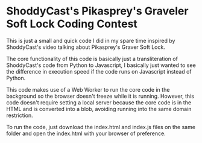 # ShoddyCast's Pikasprey's Graveler Soft Lock Coding Contest

This is just a small and quick code I did in my spare time inspired by ShoddyCast's video talking about Pikasprey's Graver Soft Lock.

The core functionality of this code is basically just a transliteration of ShoddyCast's code from Python to Javascript, I basically just wanted to see the difference in execution speed if the code runs on Javascript instead of Python.

This code makes use of a Web Worker to run the core code in the background so the browser doesn't freeze while it is running. However, this code doesn't require setting a local server because the core code is in the HTML and is converted into a blob, avoiding running into the same domain restriction.

To run the code, just download the index.html and index.js files on the same folder and open the index.html with your browser of preference.